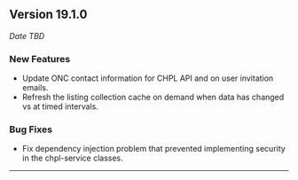 
## Version 19.1.0
_Date TBD_

### New Features
* Update ONC contact information for CHPL API and on user invitation emails.
* Refresh the listing collection cache on demand when data has changed vs at timed intervals.

### Bug Fixes
* Fix dependency injection problem that prevented implementing security in the chpl-service classes.

---

